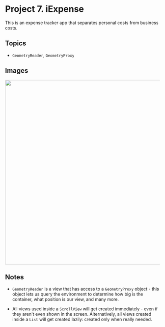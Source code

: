 
# Project 7. iExpense

This is an expense tracker app that separates personal costs from business costs. 

## Topics

- `GeometryReader`, `GeometryProxy`

## Images

<p align="center"><img src="img/run-example.gif" height="600px"></p>

## Notes

- `GeometryReader` is a view that has access to a `GeometryProxy` object - this object lets us query the environment to determine how big is the container, what position is our view, and many more.

- All views used inside a `ScrollView` will get created immediately - even if they aren't even shown in the screen. Alternatively, all views created inside a `List` will get created lazily: created only when really needed.